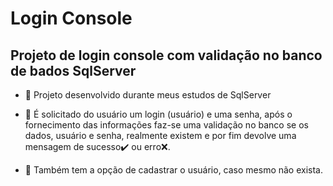 # Login Console
## Projeto de login console com validação no banco de bados SqlServer

- 🌱 Projeto desenvolvido durante meus estudos de SqlServer
- 🙈 É solicitado do usuário um login (usuário) e uma senha, após o fornecimento das informações
     faz-se uma validação no banco se os dados, usuário e senha, realmente existem e por fim devolve uma mensagem
     de sucesso✔️ ou erro❌.

- 💬 Também tem a opção de cadastrar o usuário, caso mesmo não exista.

